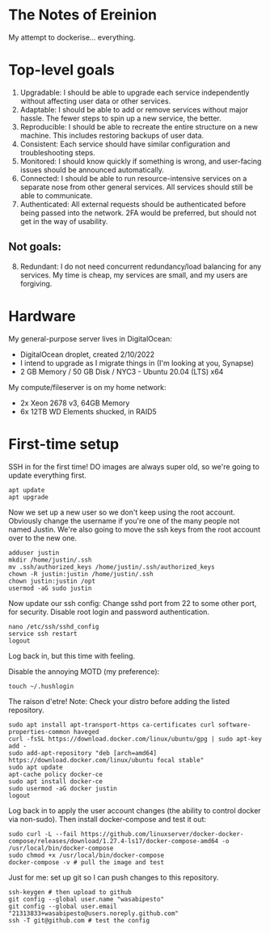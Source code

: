 # The Notes of Ereinion
My attempt to dockerise... everything.

# Top-level goals
1. Upgradable: I should be able to upgrade each service independently without affecting user data or other services.
2. Adaptable: I should be able to add or remove services without major hassle. The fewer steps to spin up a new service, the better.
3. Reproducible: I should be able to recreate the entire structure on a new machine. This includes restoring backups of user data.
4. Consistent: Each service should have similar configuration and troubleshooting steps.
5. Monitored: I should know quickly if something is wrong, and user-facing issues should be announced automatically.
6. Connected: I should be able to run resource-intensive services on a separate nose from other general services. All services should still be able to communicate.
7. Authenticated: All external requests should be authenticated before being passed into the network. 2FA would be preferred, but should not get in the way of usability.

## Not goals:
8. Redundant: I do not need concurrent redundancy/load balancing for any services. My time is cheap, my services are small, and my users are forgiving.

# Hardware
My general-purpose server lives in DigitalOcean:
- DigitalOcean droplet, created 2/10/2022
- I intend to upgrade as I migrate things in (I'm looking at you, Synapse)
- 2 GB Memory / 50 GB Disk / NYC3 - Ubuntu 20.04 (LTS) x64

My compute/fileserver is on my home network:
- 2x Xeon 2678 v3, 64GB Memory
- 6x 12TB WD Elements shucked, in RAID5

# First-time setup
SSH in for the first time! DO images are always super old, so we're going to update everything first.

	apt update
	apt upgrade

Now we set up a new user so we don't keep using the root account. Obviously change the username if you're one of the many people not named Justin. We're also going to move the ssh keys from the root account over to the new one.

	adduser justin
	mkdir /home/justin/.ssh
	mv .ssh/authorized_keys /home/justin/.ssh/authorized_keys
	chown -R justin:justin /home/justin/.ssh
	chown justin:justin /opt
	usermod -aG sudo justin

Now update our ssh config: Change sshd port from 22 to some other port, for security. Disable root login and password authentication.

	nano /etc/ssh/sshd_config
	service ssh restart
	logout

Log back in, but this time with feeling.

Disable the annoying MOTD (my preference):

	touch ~/.hushlogin

The raison d'etre! Note: Check your distro before adding the listed repository.

	sudo apt install apt-transport-https ca-certificates curl software-properties-common haveged
	curl -fsSL https://download.docker.com/linux/ubuntu/gpg | sudo apt-key add -
	sudo add-apt-repository "deb [arch=amd64] https://download.docker.com/linux/ubuntu focal stable"
	sudo apt update
	apt-cache policy docker-ce
	sudo apt install docker-ce
	sudo usermod -aG docker justin
	logout

Log back in to apply the user account changes (the ability to control docker via non-sudo). Then install docker-compose and test it out:

	sudo curl -L --fail https://github.com/linuxserver/docker-docker-compose/releases/download/1.27.4-ls17/docker-compose-amd64 -o /usr/local/bin/docker-compose
	sudo chmod +x /usr/local/bin/docker-compose
	docker-compose -v # pull the image and test

Just for me: set up git so I can push changes to this repository.

	ssh-keygen # then upload to github
	git config --global user.name "wasabipesto"
	git config --global user.email "21313833+wasabipesto@users.noreply.github.com"
	ssh -T git@github.com # test the config
	
